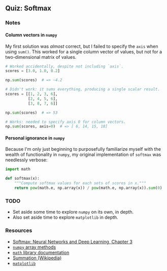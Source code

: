 ## Quiz: Softmax

### Notes

#### Column vectors in `numpy`

My first solution was _almost_ correct, but I failed to specify the `axis` when using `sum()`. This worked for a single column vector of values, but not for a two-dimensional matrix of values.

```python
# Worked accidentally, despite not including `axis`.
scores = [3.0, 1.0, 0.2]

np.sum(scores)  # => ~4.2

# Didn't work: it sums everything, producing a single scalar result.
scores = [[1, 2, 3, 6],
          [2, 4, 5, 6],
          [3, 8, 7, 6]]

np.sum(scores)  # => 53

# Works: needed to specify axis 0 for column vectors.
np.sum(scores, axis=0)  # => [ 6, 14, 15, 18]
```


#### Personal ignorance in `numpy`

Because I'm only just beginning to purposefully familiarize myself with the wealth of functionality in `numpy`, my original implementation of `softmax` was needlessly verbose:

```python
import math

def softmax(x):
    """Compute softmax values for each sets of scores in x."""
    return pow(math.e, np.array(x)) / pow(math.e, np.array(x)).sum(0)
```


### TODO

* Set aside some time to explore `numpy` on its own, in depth.
* Also set aside time to explore `matplotlib` in depth.

### Resources

* [Softmax: Neural Networks and Deep Learning, Chapter 3](http://neuralnetworksanddeeplearning.com/chap3.html#softmax)
* [`numpy` array methods](http://docs.scipy.org/doc/numpy/reference/arrays.ndarray.html#array-methods)
* [`math` library documentation](https://docs.python.org/3/library/math.html)
* [Summation (Wikipedia)](https://en.wikipedia.org/wiki/Summation)
* [`matplotlib`](http://matplotlib.org)
